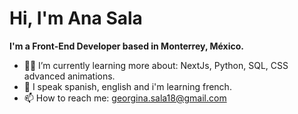 <h1>Hi, I'm Ana Sala</h1>

<strong>I'm a Front-End Developer based in Monterrey, México.</strong>
- 👩‍💻 I’m currently learning more about: NextJs, Python, SQL, CSS advanced animations.
- 💭 I speak spanish, english and i'm learning french.
- 📫 How to reach me:  <a href="mailto:georgina.sala18@gmail.com">georgina.sala18@gmail.com </a>

<!---
AGSS18/AGSS18 is a ✨ special ✨ repository because its `README.md` (this file) appears on your GitHub profile.
You can click the Preview link to take a look at your changes.
--->
